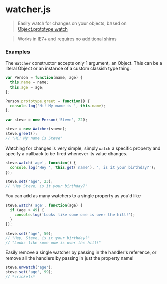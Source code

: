 # watcher.js

> Easily watch for changes on your objects, based on [Object.prototype.watch](https://developer.mozilla.org/en-US/docs/Web/JavaScript/Reference/Global_Objects/Object/watch)

> Works in IE7+ and requires no additional shims

### Examples

The `Watcher` constructor accepts only 1 argument, an Object. This can be a literal Object or an instance of a custom classish type thing.
```javascript
var Person = function(name, age) {
  this.name = name;
  this.age = age;
};

Person.prototype.greet = function() {
  console.log('Hi! My name is ', this.name);
};

var steve = new Person('Steve', 22);

steve = new Watcher(steve);
steve.greet();
// "Hi! My name is Steve"
```

Watching for changes is very simple, simply `watch` a specific property and specify a callback to be fired whenever its value changes.
```javascript
steve.watch('age', function() {
  console.log('Hey ', this.get('name'), ', is it your birthday?');
});

steve.set('age', 23);
// "Hey Steve, is it your birthday?"
```

You can add as many watchers to a single property as you'd like
```javascript
steve.watch('age', function(age) {
  if (age > 49) {
    console.log('Looks like some one is over the hill!');
  }
});

steve.set('age', 50);
// "Hey, Steve, is it your birthday?"
// "Looks like some one is over the hill!"
```

Easily remove a single watcher by passing in the handler's reference, or remove all the handlers by passing in just the property name!
```javascript
steve.unwatch('age');
steve.set('age', 99);
// *crickets*
```
